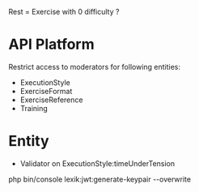 Rest = Exercise with 0 difficulty ?

# API Platform

Restrict access to moderators for following entities:

- ExecutionStyle
- ExerciseFormat
- ExerciseReference
- Training

# Entity

- Validator on ExecutionStyle:timeUnderTension

php bin/console lexik:jwt:generate-keypair --overwrite
